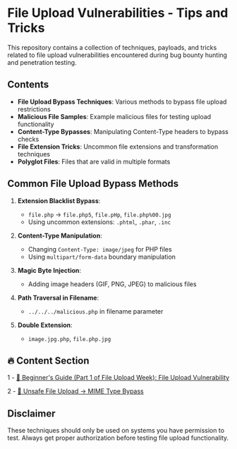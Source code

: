 # File Upload Vulnerabilities - Tips and Tricks

This repository contains a collection of techniques, payloads, and tricks related to file upload vulnerabilities encountered during bug bounty hunting and penetration testing.

## Contents

- **File Upload Bypass Techniques**: Various methods to bypass file upload restrictions
- **Malicious File Samples**: Example malicious files for testing upload functionality
- **Content-Type Bypasses**: Manipulating Content-Type headers to bypass checks
- **File Extension Tricks**: Uncommon file extensions and transformation techniques
- **Polyglot Files**: Files that are valid in multiple formats

## Common File Upload Bypass Methods

1. **Extension Blacklist Bypass**:
   - `file.php` → `file.php5`, `file.pHp`, `file.php%00.jpg`
   - Using uncommon extensions: `.phtml`, `.phar`, `.inc`

2. **Content-Type Manipulation**:
   - Changing `Content-Type: image/jpeg` for PHP files
   - Using `multipart/form-data` boundary manipulation

3. **Magic Byte Injection**:
   - Adding image headers (GIF, PNG, JPEG) to malicious files

4. **Path Traversal in Filename**:
   - `../../../malicious.php` in filename parameter

5. **Double Extension**:
   - `image.jpg.php`, `file.php.jpg`

## 🔥 Content Section
1 - [📂 Beginner's Guide (Part 1 of File Upload Week): File Upload Vulnerability](https://github.com/cybersecplayground/bugbounty-Tips-and-Tricks/blob/main/File%20upload/file_upload_basics.md)

2 - [🧠 Unsafe File Upload → MIME Type Bypass](https://github.com/cybersecplayground/bugbounty-Tips-and-Tricks/blob/main/File%20upload/unsafe-file-upload.md)

## Disclaimer

These techniques should only be used on systems you have permission to test. Always get proper authorization before testing file upload functionality.
